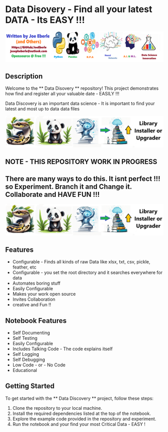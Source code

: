 # Data Disovery  - Find all your latest DATA - Its EASY !!!   

![Code Logo](developer.png)

## Description

Welcome to the ** Data Disovery ** repository! This project demonstrates how find and register all your valuable date - EASILY  !!! 

Data Discovery is an important data science - It is important to find your latest and most up to data data files   

![Code Logo](code.png)

## NOTE - THIS REPOSITORY WORK IN PROGRESS 

## There are many ways to do this. It isnt perfect !!! so Experiment. Branch it and Change it. Collaborate and HAVE FUN !!! 

![Code Logo](sample.png)

## Features

- Configurable - Finds all kinds of raw Data like xlsx, txt, csv, pickle, feather, etc  
- Configurable - you set the root directory and it searches everywhere for data  
- Automates boring stuff 
- Easily Configurable 
- Makes your work open source 
- Invites Collaboration
- creative and Fun !!


## Notebook Features

- Self Documenting 
- Self Testing 
- Easily Configurable
- Includes Talking Code - The code explains itself
- Self Logging 
- Self Debugging 
- Low Code - or - No Code
- Educational 

## Getting Started

To get started with the **  Data Discovery ** project, follow these steps:

1. Clone the repository to your local machine.
2. Install the required dependencies listed at the top of the notebook.
3. Explore the example code provided in the repository and experiment.
4. Run the notebook and your find your most Critical Data - EASY !






